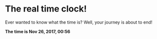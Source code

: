 # The real time clock!

Ever wanted to know what the time is? Well, your journey is about to end!

**The time is Nov 26, 2017, 00:56**